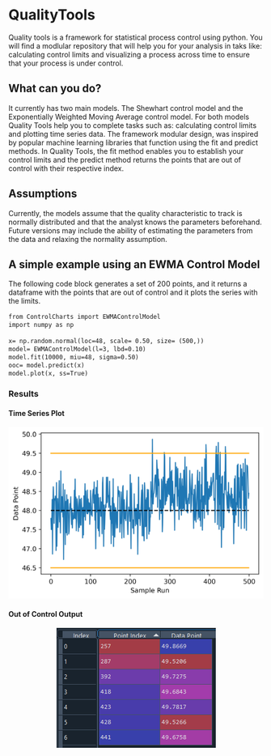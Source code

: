 # QualityTools
 Quality tools is a framework for statistical process control using python. You will find a modlular repository that will help you for your analysis in taks like: calculating control limits and visualizing a process across time to ensure that your process is under control.
 
 ## What can you do?
 
 It currently has two main models. The Shewhart control model and the Exponentially Weighted Moving Average control model. For both models Quality Tools help you to complete tasks such as: calculating control limits and plotting time series data. The framework modular design, was inspired by popular machine learning libraries that function using the fit and predict methods. In Quality Tools, the fit method enables you to establish your control limits and the predict method returns the points that are out of control with their respective index. 
 
 ## Assumptions
 Currently, the models assume that the quality characteristic to track is normally distributed and that the analyst knows the parameters beforehand. Future versions may include the ability of estimating the parameters from the data and relaxing the normality assumption. 
 
 ## A simple example using an EWMA Control Model
 
 The following code block generates a set of 200 points, and it returns a dataframe with the points that are out of control and it plots the series with the limits. 
   
   ```
   from ControlCharts import EWMAControlModel
   import numpy as np
   
   x= np.random.normal(loc=48, scale= 0.50, size= (500,))
   model= EWMAControlModel(l=3, lbd=0.10)
   model.fit(10000, miu=48, sigma=0.50)
   ooc= model.predict(x)
   model.plot(x, ss=True)
   ```

### Results
  
  #### Time Series Plot
  <p align="center">
  <img src="https://github.com/fernando-acosta/QualityTools/blob/main/Examples/TimeSeriesExample1.png" />
  </p>
  
  #### Out of Control Output
  <p align="center">
  <img src="https://github.com/fernando-acosta/QualityTools/blob/main/Examples/OutofControlExample1.PNG" />
  </p>


 
